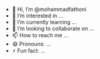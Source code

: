 - 👋 Hi, I’m @mohammadfathoni
- 👀 I’m interested in ...
- 🌱 I’m currently learning ...
- 💞️ I’m looking to collaborate on ...
- 📫 How to reach me ...
- 😄 Pronouns: ...
- ⚡ Fun fact: ...

<!---
mohammadfathoni/mohammadfathoni is a ✨ special ✨ repository because its `README.md` (this file) appears on your GitHub profile.
You can click the Preview link to take a look at your changes.
--->
